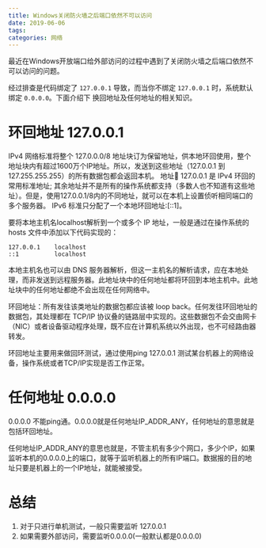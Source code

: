 ```yaml
---
title: Windows关闭防火墙之后端口依然不可以访问
date: 2019-06-06
tags:
categories: 网络
---
```


最近在Windows开放端口给外部访问的过程中遇到了关闭防火墙之后端口依然不可以访问的问题。

经过排查是代码绑定了 `127.0.0.1` 导致，而当你不绑定 `127.0.0.1` 时，系统默认绑定 `0.0.0.0`。下面介绍下 换回地址及任何地址的相关知识。

<!-- more -->


# 环回地址 127.0.0.1
IPv4 网络标准将整个 127.0.0.0/8 地址块订为保留地址，供本地环回使用，整个地址块内有超过1600万个IP地址。所以，发送到这些地址（127.0.0.1 到 127.255.255.255）的所有数据包都会返回本机。 地址 127.0.0.1 是 IPv4 环回的常用标准地址; 其余地址并不是所有的操作系统都支持（多数人也不知道有这些地址）。但是，使用127.0.0.1/8内的不同地址，就可以在本机上设置侦听相同端口的多个服务器。 IPv6 标准只分配了一个本地环回地址:[::1]。

要将本地主机名localhost解析到一个或多个 IP 地址，一般是通过在操作系统的 hosts 文件中添加以下代码实现的：

```shell
127.0.0.1    localhost
::1          localhost
```
本地主机名也可以由 DNS 服务器解析，但这一主机名的解析请求，应在本地处理，而非发送到远程服务器。此地址块中的任何地址都将环回到本地主机中。此地址块中的任何地址都绝不会出现在任何网络中。

环回地址：所有发往该类地址的数据包都应该被 loop back。任何发往环回地址的数据包，其处理都在 TCP/IP 协议叠的链路层中实现的。这些数据包不会交由网卡（NIC）或者设备驱动程序处理，既不应在计算机系统以外出现，也不可经路由器转发。

环回地址主要用来做回环测试，通过使用ping 127.0.0.1 测试某台机器上的网络设备，操作系统或者TCP/IP实现是否工作正常。

# 任何地址 0.0.0.0
0.0.0.0 不能ping通。0.0.0.0就是任何地址IP_ADDR_ANY，任何地址的意思就是包括环回地址。

任何地址IP_ADDR_ANY的意思也就是，不管主机有多少个网口，多少个IP，如果监听本机的0.0.0.0上的端口，就等于监听机器上的所有IP端口。数据报的目的地址只要是机器上的一个IP地址，就能被接受。


# 总结

1. 对于只进行单机测试，一般只需要监听 127.0.0.1
2. 如果需要外部访问，需要监听0.0.0.0(一般默认都是0.0.0.0)
